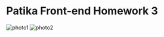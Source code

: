 # Patika Front-end Homework 3
![photo1](https://i.hizliresim.com/ax8mxs8.png)
![photo2](https://i.hizliresim.com/p38rw06.png)